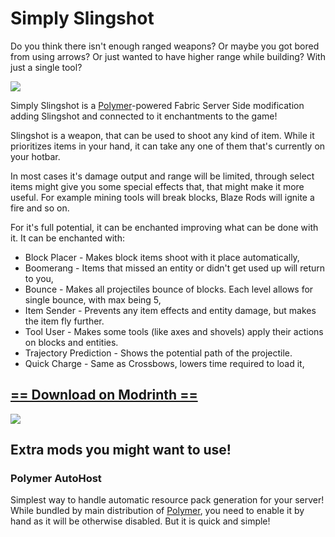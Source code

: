 # Simply Slingshot
Do you think there isn't enough ranged weapons? Or maybe you got bored from using arrows?
Or just wanted to have higher range while building? With just a single tool?

![](https://cdn.modrinth.com/data/msOhd0jl/images/fe41bb03af1b3e8a22e476d1742135670511a7f4.png)

Simply Slingshot is a [Polymer](https://modrinth.com/mod/polymer)-powered Fabric Server Side modification adding Slingshot
and connected to it enchantments to the game!

Slingshot is a weapon, that can be used to shoot any kind of item. While it prioritizes items
in your hand, it can take any one of them that's currently on your hotbar.

In most cases it's damage output and range will be limited, through select items might give you
some special effects that, that might make it more useful. For example mining tools will break blocks,
Blaze Rods will ignite a fire and so on.

For it's full potential, it can be enchanted improving what can be done with it. It can be enchanted with:
- Block Placer - Makes block items shoot with it place automatically,
- Boomerang - Items that missed an entity or didn't get used up will return to you,
- Bounce - Makes all projectiles bounce of blocks. Each level allows for single bounce, with max being 5,
- Item Sender - Prevents any item effects and entity damage, but makes the item fly further.
- Tool User - Makes some tools (like axes and shovels) apply their actions on blocks and entities.
- Trajectory Prediction - Shows the potential path of the projectile.
- Quick Charge - Same as Crossbows, lowers time required to load it,

## [== Download on Modrinth ==](https://modrinth.com/mod/simply-slingshot)

![](https://cdn.modrinth.com/data/msOhd0jl/images/665a17af430e9cdd3d3ed7e2d8207832ef8080bc.png)

## Extra mods you might want to use!

### Polymer AutoHost
Simplest way to handle automatic resource pack generation for your server!
While bundled by main distribution of [Polymer](https://modrinth.com/mod/polymer), you need to enable it by hand
as it will be otherwise disabled. But it is quick and simple!

